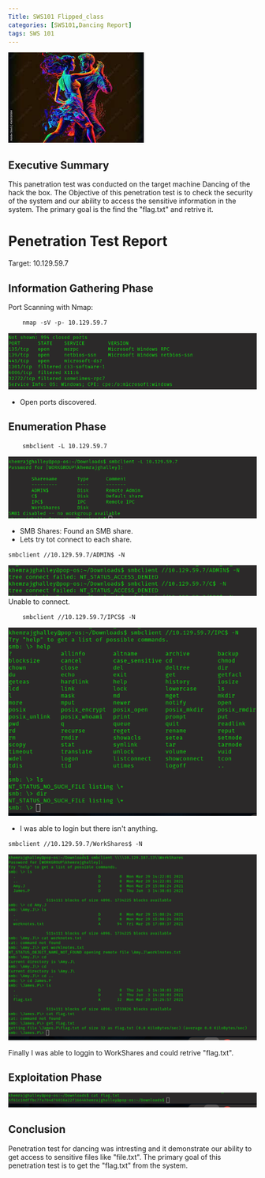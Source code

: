 ```yaml
---
Title: SWS101 Flipped_class
categories: [SWS101,Dancing Report]
tags: SWS 101
---
```


![Dancing](/assets/img/dancing.jpeg)
## Executive Summary
This panetration test was conducted on the target machine Dancing of the hack the box. The Objective of this penetration test is to check the security of the system and our ability to access the sensitive information in the system. The primary goal is the find the "flag.txt" and retrive it.

# Penetration Test Report
Target: 10.129.59.7


## Information Gathering Phase
Port Scanning with Nmap:

        nmap -sV -p- 10.129.59.7

![dancingnmap](/assets/img/nmapdancing.png)

*  Open ports discovered.

## Enumeration Phase

        smbclient -L 10.129.59.7

![dancing-l](/assets/img/dancingl.png)

* SMB Shares: Found an SMB share.
* Lets try tot connect to each share.
````
smbclient //10.129.59.7/ADMIN$ -N
````
![dancingadmin](/assets/img/dancinglog.png)
Unable to connect.

        smbclient //10.129.59.7/IPCS$ -N

![dancingadmin](/assets/img/dancingf.png)
* I was able to login but there isn't anything.

````
smbclient //10.129.59.7/WorkShares$ -N
````
![dancingworkspaces](/assets/img/dancinglogin.png)

Finally I was able to loggin to WorkShares and could retrive "flag.txt".
## Exploitation Phase
![dancingworkspaces](/assets/img/dancingflag.png)

## Conclusion
Penetration test for dancing was intresting and it demonstrate our ability to get access to sensitive files like "file.txt". The primary goal of this penetration test is to get the "flag.txt" from the system.


